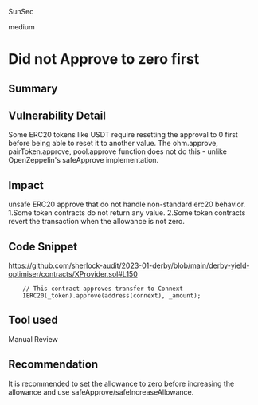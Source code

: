 SunSec

medium

# Did not Approve to zero first

## Summary

## Vulnerability Detail
Some ERC20 tokens like USDT require resetting the approval to 0 first before being able to reset it to another value.
The ohm.approve, pairToken.approve, pool.approve  function does not do this - unlike OpenZeppelin's safeApprove implementation.
## Impact
unsafe ERC20 approve that do not handle non-standard erc20 behavior.
1.Some token contracts do not return any value.
2.Some token contracts revert the transaction when the allowance is not zero.
## Code Snippet
https://github.com/sherlock-audit/2023-01-derby/blob/main/derby-yield-optimiser/contracts/XProvider.sol#L150
```solidity
    // This contract approves transfer to Connext
    IERC20(_token).approve(address(connext), _amount);
```

## Tool used
Manual Review

## Recommendation
It is recommended to set the allowance to zero before increasing the allowance and use safeApprove/safeIncreaseAllowance.